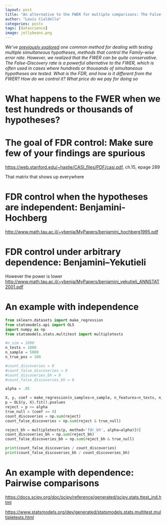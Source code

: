 ```yaml
---
layout: post
title: "An alternative to the FWER for multiple comparisons: The False-Discovery Rate"
author: "Louis Cialdella"
categories: posts
tags: [datascience]
image: jellybeans.png
---
```


*We've [previously explored](https://lmc2179.github.io/posts/fwer.html) one common method for dealing with testing multiple simultaneous hypotheses, methods that control the Family-wise error rate. However, we realized that the FWER can be quite conservative. The False-Discovery rate is a powerful alternative to the FWER, which is often used in cases where hundreds or thousands of simultaneous hypotheses are tested. What is the FDR, and how is it different from the FWER? How do we control it? What price do we pay for doing so*

# What happens to the FWER when we test hundreds or thousands of hypotheses?

# The goal of FDR control: Make sure few of your findings are spurious

https://web.stanford.edu/~hastie/CASI_files/PDF/casi.pdf, ch.15, epage 289

That matrix that shows up everywhere

# FDR control when the hypotheses are independent: Benjamini-Hochberg

http://www.math.tau.ac.il/~ybenja/MyPapers/benjamini_hochberg1995.pdf

# FDR control under arbitrary dependence: Benjamini–Yekutieli

However the power is lower
http://www.math.tau.ac.il/~ybenja/MyPapers/benjamini_yekutieli_ANNSTAT2001.pdf

# An example with independence

```python
from sklearn.datasets import make_regression
from statsmodels.api import OLS
import numpy as np
from statsmodels.stats.multitest import multipletests

#n_sim = 1000
n_tests = 1000
n_sample = 5000
n_true_pos = 100

#count_discoveries = 0
#count_false_discoveries = 0
#count_discoveries_bh = 0
#count_false_discoveries_bh = 0

alpha = .05

X, y, coef = make_regression(n_samples=n_sample, n_features=n_tests, n_informative=n_true_pos, bias=0, coef=True, noise=1)
p = OLS(y, X).fit().pvalues
reject = p <= alpha
true_null = (coef == 0)
count_discoveries = np.sum(reject)
count_false_discoveries = np.sum(reject & true_null)

reject_bh = multipletests(p, method='fdr_bh', alpha=alpha)[0]
count_discoveries_bh = np.sum(reject_bh)
count_false_discoveries_bh = np.sum(reject_bh & true_null)

print(count_false_discoveries / count_discoveries)
print(count_false_discoveries_bh / count_discoveries_bh)
```

# An example with dependence: Pairwise comparisons

https://docs.scipy.org/doc/scipy/reference/generated/scipy.stats.ttest_ind.html

https://www.statsmodels.org/dev/generated/statsmodels.stats.multitest.multipletests.html
